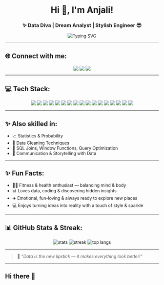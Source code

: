 <h1 align="center">Hi 🤭, I'm Anjali!</h1>
<h3 align="center">✨ Data Diva | Dream Analyst | Stylish Engineer 😎</h3>

<p align="center">
  <img src="https://readme-typing-svg.herokuapp.com?font=Fira+Code&weight=500&size=22&pause=1000&color=F70A85&center=true&vCenter=true&multiline=true&width=700&height=100&lines=💻+Fitness+%2B+Beauty+%2B+Tech+%7C+Living+the+Dream;📊+Exploring+data%2C+code%2C+travel%2C+and+life+with+style+and+heart!" alt="Typing SVG">
</p>

---

## 🌐 Connect with me:
<p align="center">
<a href="http://linkedin.com/in/anjaliagrahari25" target="blank"><img align="center" src="https://img.shields.io/badge/LinkedIn-blue?style=for-the-badge&logo=linkedin" /></a>
<a href="https://github.com/anjali-cool" target="blank"><img align="center" src="https://img.shields.io/badge/GitHub-black?style=for-the-badge&logo=github" /></a>
<a href="https://www.instagram.com/connect_the_dots2507" target="blank"><img align="center" src="https://img.shields.io/badge/Instagram-pink?style=for-the-badge&logo=instagram" /></a>
</p>

---

## 💻 Tech Stack:
<p align="center">

<!-- Programming Languages -->
<img src="https://img.shields.io/badge/C++-00599C?style=for-the-badge&logo=c%2B%2B&logoColor=white"/>
<img src="https://img.shields.io/badge/Java-007396?style=for-the-badge&logo=java&logoColor=white"/>
<img src="https://img.shields.io/badge/Python-3776AB?style=for-the-badge&logo=python&logoColor=white"/>

<!-- Data Analysis Tools -->
<img src="https://img.shields.io/badge/Power BI-F2C811?style=for-the-badge&logo=powerbi&logoColor=black"/>
<img src="https://img.shields.io/badge/Tableau-E97627?style=for-the-badge&logo=tableau&logoColor=white"/>
<img src="https://img.shields.io/badge/Google Data Studio-4285F4?style=for-the-badge&logo=googledrive&logoColor=white"/>
<img src="https://img.shields.io/badge/Excel-217346?style=for-the-badge&logo=microsoft-excel&logoColor=white"/>

<!-- Python Libraries -->
<img src="https://img.shields.io/badge/Pandas-150458?style=for-the-badge&logo=pandas&logoColor=white"/>
<img src="https://img.shields.io/badge/NumPy-013243?style=for-the-badge&logo=numpy&logoColor=white"/>
<img src="https://img.shields.io/badge/Matplotlib-11557C?style=for-the-badge&logo=plotly&logoColor=white"/>

<!-- Databases & SQL -->
<img src="https://img.shields.io/badge/SQL-025E8C?style=for-the-badge&logo=sqlite&logoColor=white"/>
<img src="https://img.shields.io/badge/DBMS-4479A1?style=for-the-badge&logo=mysql&logoColor=white"/>

<!-- Notebooks & Apps -->
<img src="https://img.shields.io/badge/Jupyter-F37626?style=for-the-badge&logo=jupyter&logoColor=white"/>
<img src="https://img.shields.io/badge/Streamlit-FF4B4B?style=for-the-badge&logo=streamlit&logoColor=white"/>

<!-- Collaboration & Design -->
<img src="https://img.shields.io/badge/GitHub-black?style=for-the-badge&logo=github"/>
<img src="https://img.shields.io/badge/Notion-000000?style=for-the-badge&logo=notion&logoColor=white"/>
<img src="https://img.shields.io/badge/Canva-00C4CC?style=for-the-badge&logo=canva&logoColor=white"/>

</p>

---

## ✨ Also skilled in:
- 📈 Statistics & Probability  
- 🧹 Data Cleaning Techniques  
- 🔗 SQL Joins, Window Functions, Query Optimization  
- 📝 Communication & Storytelling with Data  

---

## ✨ Fun Facts:
- 🏋️‍♀️ Fitness & health enthusiast — balancing mind & body
- 📊 Loves data, coding & discovering hidden insights
- ✈️ Emotional, fun-loving & always ready to explore new places
- 💻 Enjoys turning ideas into reality with a touch of style & sparkle

---

## 📊 GitHub Stats & Streak:
<p align="center">
<img src="https://github-readme-stats.vercel.app/api?username=anjali-cool&show_icons=true&theme=radical" alt="stats" />
<img src="https://streak-stats.demolab.com?user=anjali-cool&theme=radical" alt="streak" />
<img src="https://github-readme-stats.vercel.app/api/top-langs/?username=anjali-cool&layout=compact&theme=radical" alt="top langs" />
</p>

---

> 🌟 *“Data is the new lipstick — it makes everything look better!”*

---
## Hi there 👋

<!--
**anjali-cool/anjali-cool** is a ✨ _special_ ✨ repository because its `README.md` (this file) appears on your GitHub profile.

Here are some ideas to get you started:

- 🔭 I’m currently working on ...
- 🌱 I’m currently learning ...
- 👯 I’m looking to collaborate on ...
- 🤔 I’m looking for help with ...
- 💬 Ask me about ...
- 📫 How to reach me: ...
- 😄 Pronouns: ...
- ⚡ Fun fact: ...
-->
